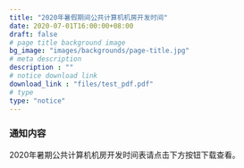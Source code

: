 ```yaml
---
title: "2020年暑假期间公共计算机机房开发时间"
date: 2020-07-01T16:00:00+08:00
draft: false
# page title background image
bg_image: "images/backgrounds/page-title.jpg"
# meta description
description : ""
# notice download link
download_link : "files/test_pdf.pdf"
# type
type: "notice"
---
```



### 通知内容

2020年暑期公共计算机机房开发时间表请点击下方按钮下载查看。
